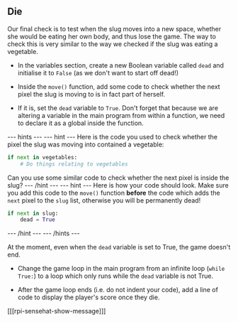 ## Die

Our final check is to test when the slug moves into a new space, whether she would be eating her own body, and thus lose the game. The way to check this is very similar to the way we checked if the slug was eating a vegetable.

+ In the variables section, create a new Boolean variable called `dead` and initialise it to `False` (as we don't want to start off dead!)

+ Inside the `move()` function, add some code to check whether the next pixel the slug is moving to is in fact part of herself.

+ If it is, set the `dead` variable to `True`. Don't forget that because we are altering a variable in the main program from within a function, we need to declare it as a global inside the function.

--- hints ---
--- hint ---
Here is the code you used to check whether the pixel the slug was moving into contained a vegetable:

```python
if next in vegetables:
    # Do things relating to vegetables
```

Can you use some similar code to check whether the next pixel is inside the slug?
--- /hint ---
--- hint ---
Here is how your code should look. Make sure you add this code to the `move()` function **before** the code which adds the `next` pixel to the `slug` list, otherwise you will be permanently dead!

```python
if next in slug:
    dead = True
```
--- /hint ---
--- /hints ---


At the moment, even when the `dead` variable is set to True, the game doesn't end.

+ Change the game loop in the main program from an infinite loop (`while True:`) to a loop which only runs while the `dead` variable is not True.

+ After the game loop ends (i.e. do not indent your code), add a line of code to display the player's score once they die.

[[[rpi-sensehat-show-message]]]
